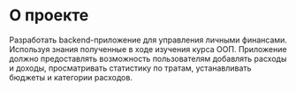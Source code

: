 # О проекте
Разработать backend-приложение для управления личными финансами. Используя знания полученные в ходе изучения курса ООП. Приложение должно предоставлять возможность пользователям добавлять расходы и доходы, просматривать статистику по тратам, устанавливать бюджеты и категории расходов.
